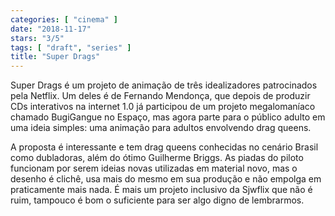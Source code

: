 ```yaml
---
categories: [ "cinema" ]
date: "2018-11-17"
stars: "3/5"
tags: [ "draft", "series" ]
title: "Super Drags"
---
```

Super Drags é um projeto de animação de três idealizadores
patrocinados pela Netflix. Um deles é de Fernando Mendonça, que depois
de produzir CDs interativos na internet 1.0 já participou de um projeto
megalomaníaco chamado BugiGangue no Espaço, mas agora parte para
o público adulto em uma ideia simples: uma animação para adultos
envolvendo drag queens.

A proposta é interessante e tem drag queens conhecidas no cenário
Brasil como dubladoras, além do ótimo Guilherme Briggs. As piadas do
piloto funcionam por serem ideias novas utilizadas em material novo, mas o
desenho é clichê, usa mais do mesmo em sua produção e não empolga em
praticamente mais nada. É mais um projeto inclusivo da Sjwflix que não
é ruim, tampouco é bom o suficiente para ser algo digno de lembrarmos.
